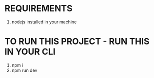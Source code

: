 # REQUIREMENTS

1. nodejs installed in your machine

# TO RUN THIS PROJECT - RUN THIS IN YOUR CLI

1.  npm i
2.  npm run dev
